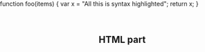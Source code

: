 
<section id="categories" markdown="0">
<div id="html" markdown="0">
<h1>HTML part</h1>

<head>
<title>ACE in Action</title>
<style type="text/css" media="screen">
    #editor { 
        position: absolute;
        top: 0;
        right: 0;
        bottom: 0;
        left: 0;
    }
</style>
</head>
<body>

<div id="editor">function foo(items) {
    var x = "All this is syntax highlighted";
    return x;
}</div>
    
<script src="https://pagecdn.io/lib/ace/1.4.12/ace.js" type="text/javascript" charset="utf-8"></script>
<script>
    var editor = ace.edit("editor");
    editor.setTheme("ace/theme/monokai");
    editor.session.setMode("ace/mode/javascript");
</script>
</body>


</div> 



</section>


